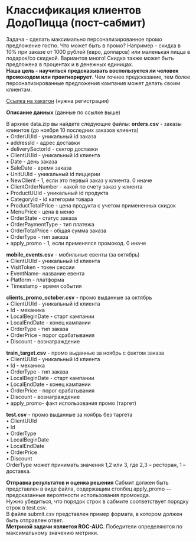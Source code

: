 # Классификация клиентов ДодоПицца (пост-сабмит)

Задача - сделать максимально персонализированное промо предложение гостю. Что может быть в промо? Например - скидка в 10% при заказе от 1000 рублей (евро, долларов) или маленькая пицца в подарок/со скидкой. Вариантов много! Скидка также может быть предложена в процентах и в денежных единицах.  
**Наша цель - научиться предсказывать воспользуется ли человек промокодом или проигнорирует**. Чем точнее предсказание, тем более персонализированные предложения компания может делать своим клиентам.   

[Ссылка на хакатон](https://datasecrets.ru/hackathons/7?aspect=overview) (нужна регистрация)

**Описание данных** 
(данные по ссылке выше)

В архиве data.zip вы найдете следующие файлы:
**orders.csv** - заказы клиентов (до ноября 10 последних заказов клиента)  
•	OrderUUId - уникальный id заказа  
•	addressId - адрес доставки  
•	deliverySectorId - сектор доставки  
•	ClientUUId - уникальный id клиента  
•	Date - день заказа  
•	SaleDate - время заказа  
•	UnitUUId - уникальный id пиццерии  
•	NewClient - 1, если это первый заказ у клиента. 0 иначе  
•	ClientOrderNumber - какой по счету заказ у клиента  
•	ProductUUId - уникальный id продукта  
•	CategoryId - id категории товара  
•	ProductTotalPrice - цена продукта с учетом примененных скидок  
•	MenuPrice - цена в меню  
•	OrderState - статус заказа  
•	OrderPaymentType - тип платежа  
•	OrderTotalPrice - общая сумма заказа  
•	OrderType - тип заказа  
•	apply_promo - 1, если применялся промокод. 0 иначе  

**mobile_events.csv** - мобильные евенты (за октябрь)  
•	ClientUUId - уникальный id клиента  
•	VisitToken - токен сессии  
•	EventName- название евента  
•	Platform - платформа  
•	Timestamp - время события  

**clients_promo_october.csv** - промо выданные за октябрь  
•	ClientUUId - уникальный id клиента  
•	Id - механика  
•	LocalBeginDate - старт кампании  
•	LocalEndDate - конец кампании  
•	OrderType - тип заказа  
•	OrderPrice - порог срабатывания  
•	Discount - вознаграждение  

**train_target.csv** - промо выданные за ноябрь с фактом заказа  
•	ClientUUId - уникальный id клиента  
•	Id - механика  
•	OrderType - тип заказа  
•	LocalBeginDate - старт кампании  
•	LocalEndDate - конец кампании  
•	OrderPrice - порог срабатывания  
•	Discount - вознаграждение  
•	apply_promo- факт использования промо (таргет)  

**test.csv** - промо выданные за ноябрь без таргета  
•	ClientUUId  
•	Id  
•	OrderType  
•	LocalBeginDate  
•	LocalEndDate  
•	OrderPrice  
•	Discount  
OrderType может принимать значения 1,2 или 3, где 2,3 – ресторан, 1 – доставка.   

**Отправка результатов и оценка решения**
Cабмит должен быть представлен в виде файла, содержащим столбец apply_promo — предсказанные вероятности использования промокода.   
Нужно убедиться, что порядок строк в сабмите соответствует порядку строк в test.csv.   
В файле submit.csv представлен пример формата, в котором должен быть отправлен ответ.   
**Метрикой задачи является ROC-AUC**. Победители определяются по максимальному значению метрики.  

